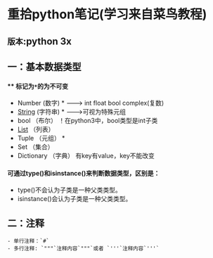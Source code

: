 # 重拾python笔记(学习来自菜鸟教程)

## `版本`:python 3x

## 一：基本数据类型

#### ** 标记为`*`的为不可变

- Number	 (数字)	* 	---> int float bool complex(复数)
- [String](./type/String.md)            (字符串)      *      --->可视为特殊元组
- bool	     （布尔） ！在python3中，bool类型是int子类 
- [List](./type/List.md)	      （列表）         
- Tuple	   （元组）     *	
- Set		（集合）
- Dictionary   （字典）      有key有value，key不能改变

#### 可通过type()和isinstance()来判断数据类型，区别是：

- type()不会认为子类是一种父类类型。
- isinstance()会认为子类是一种父类类型。


## 二：注释

	- 单行注释：`#`
	- 多行注释: `"""`注释内容`"""`或者 `'''`注释内容`'''`
